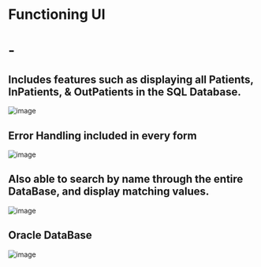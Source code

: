 # Functioning UI 
# -
## Includes features such as displaying all Patients, InPatients, & OutPatients in the SQL Database.
![image](https://github.com/JordanKleinbaum/HospitalPatientApplication/assets/122086411/9568c46e-2380-4d9d-b7d2-bfeb1134e0be)
## Error Handling included in every form
![image](https://github.com/JordanKleinbaum/HospitalPatientApplication/assets/122086411/c1bb7263-f8ef-4a2b-8ddd-3382d3a0ff1c)
## Also able to search by name through the entire DataBase, and display matching values.
![image](https://github.com/JordanKleinbaum/HospitalPatientApplication/assets/122086411/f03fa2b9-046a-4333-a1f8-05438eb9f6d8)
## Oracle DataBase
![image](https://github.com/JordanKleinbaum/HospitalPatientApplication/assets/122086411/cf9750c8-c8a6-4861-b12b-df376d614f59)
